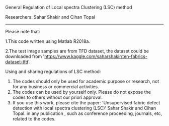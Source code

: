 General Regulation of Local spectra Clustering (LSC) method

Researchers: Sahar Shakir and Cihan Topal

**********************************************************************
Please note that:

1.This code written using Matlab R2018a.

2.The test image samples are from TFD dataset, the dataset could be downloaded from 'https://www.kaggle.com/saharshakir/ten-fabrics-dataset-tfd'.


Using and sharing regulations of LSC method:
1. The codes should only be used for academic purpose or
research, not for any business or commercial activities.
2. The codes can be used by yourself only. Please do not
expose the codes to others without our priori approval.
3. If you use this work, please cite the paper:
'Unsupervised fabric defect detection with local spectra clustering (LSC)'
Sahar Shakir and Cihan Topal.
in any publication , such as conference proceeding, journals, etc, related to the codes.
